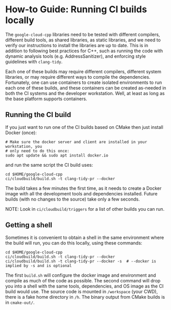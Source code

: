 # How-to Guide: Running CI builds locally

The `google-cloud-cpp` libraries need to be tested with different compilers,
different build tools, as shared libraries, as static libraries, and we need to
verify our instructions to install the libraries are up to date. This is in
addition to following best practices for C++, such as running the code with
dynamic analysis tools (e.g. AddressSanitizer), and enforcing style guidelines
with `clang-tidy`.

Each one of these builds may require different compilers, different system
libraries, or may require different ways to compile the dependencies.
Fortunately, one can use containers to create isolated environments to run
each one of these builds, and these containers can be created as-needed in both
the CI systems and the developer workstation. Well, at least as long as the
base platform supports containers.

## Running the CI build

If you just want to run one of the CI builds based on CMake then just install
Docker (once):

```console
# Make sure the docker server and client are installed in your workstation, you
# only need to do this once:
sudo apt update && sudo apt install docker.io
```

and run the same script the CI build uses:

```console
cd $HOME/google-cloud-cpp
ci/cloudbuild/build.sh -t clang-tidy-pr --docker
```

The build takes a few minutes the first time, as it needs to create a Docker
image with all the development tools and dependencies installed. Future builds
(with no changes to the source) take only a few seconds.

NOTE: Look in `ci/cloudbuild/triggers` for a list of other builds you can run.

## Getting a shell

Sometimes it is convenient to obtain a shell in the same environment where the
build will run, you can do this locally, using these commands:

```shell
cd $HOME/google-cloud-cpp
ci/cloudbuild/build.sh -t clang-tidy-pr --docker
ci/cloudbuild/build.sh -t clang-tidy-pr --docker -s  # --docker is implied by -s and is optional
```

The first `build.sh` will configure the docker image and environment and
compile as much of the code as possible. The second command will drop you into
a shell with the same tools, dependencies, and OS image as the CI build would
use. The source code is mounted in `/workspace` (your CWD), there is a fake
home directory in `/h`. The binary output from CMake builds is in `cmake-out/`.
